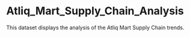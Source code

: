 # Atliq_Mart_Supply_Chain_Analysis
This dataset displays the analysis of the Atliq Mart Supply Chain trends.
